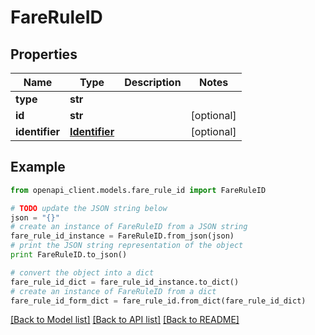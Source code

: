 # FareRuleID


## Properties
Name | Type | Description | Notes
------------ | ------------- | ------------- | -------------
**type** | **str** |  | 
**id** | **str** |  | [optional] 
**identifier** | [**Identifier**](Identifier.md) |  | [optional] 

## Example

```python
from openapi_client.models.fare_rule_id import FareRuleID

# TODO update the JSON string below
json = "{}"
# create an instance of FareRuleID from a JSON string
fare_rule_id_instance = FareRuleID.from_json(json)
# print the JSON string representation of the object
print FareRuleID.to_json()

# convert the object into a dict
fare_rule_id_dict = fare_rule_id_instance.to_dict()
# create an instance of FareRuleID from a dict
fare_rule_id_form_dict = fare_rule_id.from_dict(fare_rule_id_dict)
```
[[Back to Model list]](../README.md#documentation-for-models) [[Back to API list]](../README.md#documentation-for-api-endpoints) [[Back to README]](../README.md)


